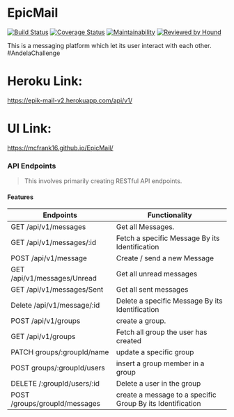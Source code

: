 # EpicMail

[![Build Status](https://travis-ci.org/MCFrank16/epic-mail-v2.svg?branch=develop)](https://travis-ci.org/MCFrank16/epic-mail-v2)
[![Coverage Status](https://coveralls.io/repos/github/MCFrank16/epic-mail-v2/badge.svg?branch=develop)](https://coveralls.io/github/MCFrank16/epic-mail-v2?branch=develop)
[![Maintainability](https://api.codeclimate.com/v1/badges/e95856b3295841c9681a/maintainability)](https://codeclimate.com/github/MCFrank16/epic-mail-v2/maintainability)
[![Reviewed by Hound](https://img.shields.io/badge/Reviewed_by-Hound-8E64B0.svg)](https://houndci.com)

This is a messaging platform which let its user interact with each other. #AndelaChallenge

# Heroku Link: 
https://epik-mail-v2.herokuapp.com/api/v1/
# UI Link: 
https://mcfrank16.github.io/EpicMail/

### API Endpoints
> This involves primarily creating RESTful API endpoints.

#### Features
| Endpoints                     |         Functionality
| ----------------------        |------------------------                         | 
| GET    /api/v1/messages       | Get all Messages.                               | 
| GET    /api/v1/messages/:id   | Fetch a specific Message By its Identification  |
| POST   /api/v1/message        | Create / send a new Message                     |
| GET    /api/v1/messages/Unread| Get all unread messages                         |
| GET    /api/v1/messages/Sent  | Get all sent messages                           |
| Delete /api/v1/message/:id    | Delete a specific Message By its Identification | 
| POST   /api/v1/groups         | create a group.                                 | 
| GET    /api/v1/groups         | Fetch all group the user has created            |
| PATCH  groups/:groupId/name   | update a specific group                         |
| POST   groups/:groupId/users  | insert a group member in a group                |
| DELETE /:groupId/users/:id    | Delete a user in the group                      |
| POST /groups/groupId/messages | create a message to a  specific Group By its Identification

